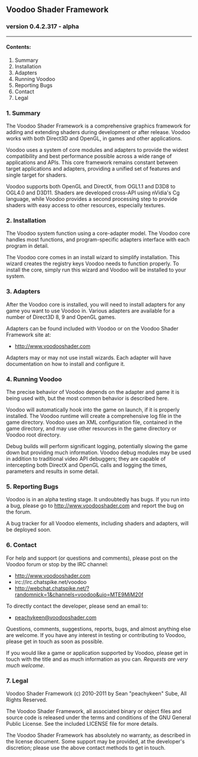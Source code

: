 
## Voodoo Shader Framework
### version 0.4.2.317 - alpha
-----

#### Contents:
1. Summary
2. Installation
3. Adapters
4. Running Voodoo
5. Reporting Bugs
6. Contact
7. Legal


### 1. Summary

The Voodoo Shader Framework is a comprehensive graphics framework for adding and extending shaders
during development or after release. Voodoo works with both Direct3D and OpenGL, in games and other
applications.

Voodoo uses a system of core modules and adapters to provide the widest compatibility and best
performance possible across a wide range of applications and APIs. This core framework remains
constant between target applications and adapters, providing a unified set of features and single
target for shaders.

Voodoo supports both OpenGL and DirectX, from OGL1.1 and D3D8 to OGL4.0 and D3D11. Shaders are
developed cross-API using nVidia's Cg language, while Voodoo provides a second processing step to
provide shaders with easy access to other resources, especially textures.


### 2. Installation

The Voodoo system function using a core-adapter model. The Voodoo core handles most functions, and
program-specific adapters interface with each program in detail.

The Voodoo core comes in an install wizard to simplify installation. This wizard creates the
registry keys Voodoo needs to function properly. To install the core, simply run this wizard and
Voodoo will be installed to your system.


### 3. Adapters

After the Voodoo core is installed, you will need to install adapters for any game you want to use
Voodoo in. Various adapters are available for a number of Direct3D 8, 9 and OpenGL games.

Adapters can be found included with Voodoo or on the Voodoo Shader Framework site at:

* http://www.voodooshader.com

Adapters may or may not use install wizards. Each adapter will have documentation on how to install
and configure it.


### 4. Running Voodoo

The precise behavior of Voodoo depends on the adapter and game it is being used with, but the most
common behavior is described here.

Voodoo will automatically hook into the game on launch, if it is properly installed. The Voodoo
runtime will create a comprehensive log file in the game directory. Voodoo uses an XML configuration
file, contained in the game directory, and may use other resources in the game directory or Voodoo
root directory.

Debug builds will perform significant logging, potentially slowing the game down but providing much
information. Voodoo debug modules may be used in addition to traditional video API debuggers; they
are capable of intercepting both DirectX and OpenGL calls and logging the times, parameters and
results in some detail.


### 5. Reporting Bugs

Voodoo is in an alpha testing stage. It undoubtedly has bugs. If you run into a bug, please go
to http://www.voodooshader.com and report the bug on the forum.

A bug tracker for all Voodoo elements, including shaders and adapters, will be deployed soon.


### 6. Contact

For help and support (or questions and comments), please post on the Voodoo forum or stop by the
IRC channel:

* http://www.voodooshader.com
* irc://irc.chatspike.net/voodoo
* http://webchat.chatspike.net/?randomnick=1&channels=voodoo&uio=MTE9MjM20f

To directly contact the developer, please send an email to:

* peachykeen@voodooshader.com

Questions, comments, suggestions, reports, bugs, and almost anything else are welcome. If you have
any interest in testing or contributing to Voodoo, please get in touch as soon as possible.

If you would like a game or application supported by Voodoo, please get in touch with the title
and as much information as you can. _Requests are very much welcome_.

### 7. Legal

Voodoo Shader Framework (c) 2010-2011 by Sean "peachykeen" Sube, All Rights Reserved.

The Voodoo Shader Framework, all associated binary or object files and source code is released
under the terms and conditions of the GNU General Public License. See the included LICENSE file for
more details.

The Voodoo Shader Framework has absolutely no warranty, as described in the license document. Some
support may be provided, at the developer's discretion; please use the above contact methods to get
in touch.
